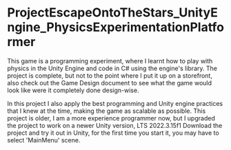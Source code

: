 # ProjectEscapeOntoTheStars_UnityEngine_PhysicsExperimentationPlatformer
This game is a programming experiment, where I learnt how to play with physics in the Unity Engine and code in C# using the engine's library. The project is complete, but not to the point where I put it up on a storefront, also check out the Game Design document to see what the game would look like were it completely done design-wise.

In this project I also apply the best programming and Unity engine practices that I knew at the time, making the game as scalable as possible. This project is older, I am a more experience programmer now, but I upgraded the project to work on a newer Unity version, LTS 2022.3.15f1
Download the project and try it out in Unity, for the first time you start it, you may have to select 'MainMenu' scene.
